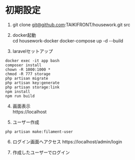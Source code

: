 # 初期設定
1. git clone git@github.com:TAIKIFRONT/housework.git src

2. docker起動  
cd housework-docker
docker-compose up -d --build

3. laravelセットアップ
```
docker exec -it app bash
composer install
chown -R 1000:1000 *
chmod -R 777 storage
php artisan migrate
php artisan key:generate
php artisan storage:link 
npm install
npm run build
```

4. 画面表示  
https://localhost

5. ユーザー作成
```
php artisan make:filament-user
```

6. ログイン画面へアクセス
https://localhost/admin/login

7. 作成したユーザーでログイン
